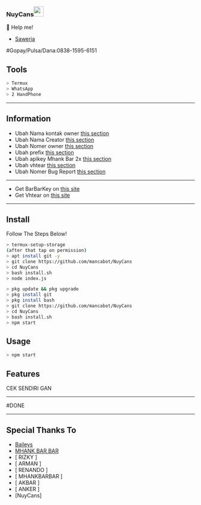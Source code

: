 ### NuyCans<img src="https://github.com/TheDudeThatCode/TheDudeThatCode/blob/master/Assets/Hi.gif" width="27px">

🍙 Help me!

* [Saweria](https://saweria.co/darkbot2412)

#Gopay/Pulsa/Dana:0838-1595-6151

## Tools

```bash
> Termux
> WhatsApp
> 2 HandPhone
```

---

## Information
- Ubah Nama kontak owner [this section](https://github.com/4NK3R-PRODUCT1ON/botwea-termux/blob/main/index.js#L101)
- Ubah Nama Creator [this section](https://github.com/4NK3R-PRODUCT1ON/botwea-termux/blob/main/index.js#L102)
- Ubah Nomer owner [this section](https://github.com/4NK3R-PRODUCT1ON/botwea-termux/blob/main/index.js#L322)
- Ubah prefix [this section](https://github.com/4NK3R-PRODUCT1ON/botwea-termux/blob/main/index.js#L105)
- Ubah apikey Mhank Bar 2x [this section](https://github.com/4NK3R-PRODUCT1ON/botwea-termux/blob/main/index.js#L273)
- Ubah vhtear [this section](https://github.com/4NK3R-PRODUCT1ON/botwea-termux/blob/main/index.js#L275)
- Ubah Nomer Bug Report [this section](https://github.com/4NK3R-PRODUCT1ON/botwea-termux/blob/main/index.js#L5578)

---

- Get BarBarKey on [this site](https://mhankbarbar.tech)
- Get Vhtear on [this site](https://vhtear.com)

---

## Install
Follow The Steps Below!

```bash
> termux-setup-storage
(after that tap on permission)
> apt install git -y
> git clone https://github.com/mancabot/NuyCans
> cd NuyCans
> bash install.sh
> node index.js

> pkg update && pkg upgrade 
> pkg install git 
> pkg install bash 
> git clone https://github.com/mancabot/NuyCans 
> cd NuyCans 
> bash install.sh 
> npm start
```

## Usage

```bash
> npm start
```

## Features

CEK SENDIRI GAN

---

#DONE

---

## Special Thanks To

- [Baileys](https://github.com/adiwajshing/Baileys)
- [MHANK BAR BAR](https://github.com/MhankBarBar)
- [ RIZKY ]
- [ ARMAN ]
- [ RENANDO ]
- [ MHANKBARBAR ]
- [ AKBAR ]
- [ ANKER ]
- [NuyCans]
